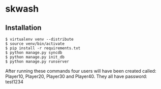 skwash
======

## Installation

    $ virtualenv venv --distribute
    $ source venv/bin/activate
    $ pip install -r requirements.txt
    $ python manage.py syncdb
    $ python manage.py init_db
    $ python manage.py runserver

After running these commands four users will have been created called: Player10, Player20, Player30 and Player40. They all have password: test1234

